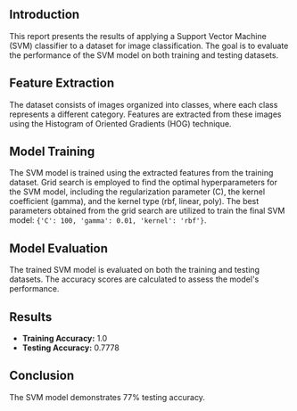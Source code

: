 ## Introduction

This report presents the results of applying a Support Vector Machine (SVM) classifier to a dataset for image classification. The goal is to evaluate the performance of the SVM model on both training and testing datasets.

## Feature Extraction

The dataset consists of images organized into classes, where each class represents a different category. Features are extracted from these images using the Histogram of Oriented Gradients (HOG) technique.

## Model Training

The SVM model is trained using the extracted features from the training dataset. Grid search is employed to find the optimal hyperparameters for the SVM model, including the regularization parameter (C), the kernel coefficient (gamma), and the kernel type (rbf, linear, poly). The best parameters obtained from the grid search are utilized to train the final SVM model: `{'C': 100, 'gamma': 0.01, 'kernel': 'rbf'}`.

## Model Evaluation

The trained SVM model is evaluated on both the training and testing datasets. The accuracy scores are calculated to assess the model's performance.

## Results

- **Training Accuracy:** 1.0
- **Testing Accuracy:** 0.7778

## Conclusion

The SVM model demonstrates 77% testing accuracy.
